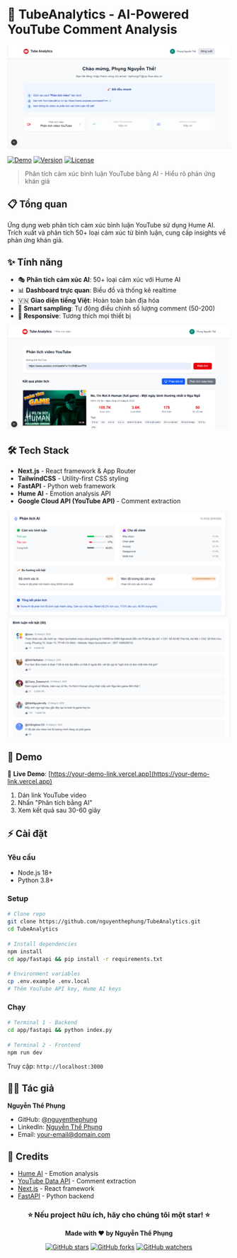 # 🎯 TubeAnalytics - AI-Powered YouTube Comment Analysis

![Project Screenshot](public/assets/demo1.png)

[![Demo](https://img.shields.io/badge/🚀-Live_Demo-blue?style=for-the-badge)](https://your-demo-link.vercel.app)
[![Version](https://img.shields.io/badge/version-1.0.0-green?style=for-the-badge)]()
[![License](https://img.shields.io/badge/license-MIT-orange?style=for-the-badge)]()

> Phân tích cảm xúc bình luận YouTube bằng AI - Hiểu rõ phản ứng khán giả

## 📋 Tổng quan

Ứng dụng web phân tích cảm xúc bình luận YouTube sử dụng Hume AI. Trích xuất và phân tích 50+ loại cảm xúc từ bình luận, cung cấp insights về phản ứng khán giả.


## ✨ Tính năng

- 🎭 **Phân tích cảm xúc AI**: 50+ loại cảm xúc với Hume AI
- 📊 **Dashboard trực quan**: Biểu đồ và thống kê realtime  
- 🇻🇳 **Giao diện tiếng Việt**: Hoàn toàn bản địa hóa
- 🎯 **Smart sampling**: Tự động điều chỉnh số lượng comment (50-200)
- 📱 **Responsive**: Tương thích mọi thiết bị

![Features Dashboard](public/assets/demo2.png)

## 🛠️ Tech Stack

- **Next.js** - React framework & App Router
- **TailwindCSS** - Utility-first CSS styling
- **FastAPI** - Python web framework  
- **Hume AI** - Emotion analysis API
- **Google Cloud API (YouTube API)** - Comment extraction

![Analysis Results](public/assets/demo3.png)
![Demo Interface](public/assets/demo4.png)

## 🚀 Demo

🔗 **Live Demo**: [https://your-demo-link.vercel.app](https://your-demo-link.vercel.app)

1. Dán link YouTube video
2. Nhấn "Phân tích bằng AI" 
3. Xem kết quả sau 30-60 giây

## ⚡ Cài đặt

### Yêu cầu
- Node.js 18+
- Python 3.8+

### Setup
```bash
# Clone repo
git clone https://github.com/nguyenthephung/TubeAnalytics.git
cd TubeAnalytics

# Install dependencies
npm install
cd app/fastapi && pip install -r requirements.txt

# Environment variables
cp .env.example .env.local
# Thêm YouTube API key, Hume AI keys
```

### Chạy
```bash
# Terminal 1 - Backend
cd app/fastapi && python index.py

# Terminal 2 - Frontend  
npm run dev
```

Truy cập: `http://localhost:3000`

## 👨‍💻 Tác giả

**Nguyễn Thể Phụng**
- GitHub: [@nguyenthephung](https://github.com/nguyenthephung)
- LinkedIn: [Nguyễn Thể Phụng](https://www.linkedin.com/in/ph%E1%BB%A5ng-nguy%E1%BB%85n-th%E1%BB%83-285107385/)
- Email: your-email@domain.com

## 🙏 Credits

- [Hume AI](https://www.hume.ai/) - Emotion analysis
- [YouTube Data API](https://developers.google.com/youtube/v3) - Comment extraction
- [Next.js](https://nextjs.org/) - React framework
- [FastAPI](https://fastapi.tiangolo.com/) - Python backend



<div align="center">
  <h3>⭐ Nếu project hữu ích, hãy cho chúng tôi một star! ⭐</h3>
  
  **Made with ❤️ by Nguyễn Thể Phụng**
  
  [![GitHub stars](https://img.shields.io/github/stars/nguyenthephung/TubeAnalytics?style=social)](https://github.com/nguyenthephung/TubeAnalytics)
  [![GitHub forks](https://img.shields.io/github/forks/nguyenthephung/TubeAnalytics?style=social)](https://github.com/nguyenthephung/TubeAnalytics/fork)
  [![GitHub watchers](https://img.shields.io/github/watchers/nguyenthephung/TubeAnalytics?style=social)](https://github.com/nguyenthephung/TubeAnalytics)
</div>